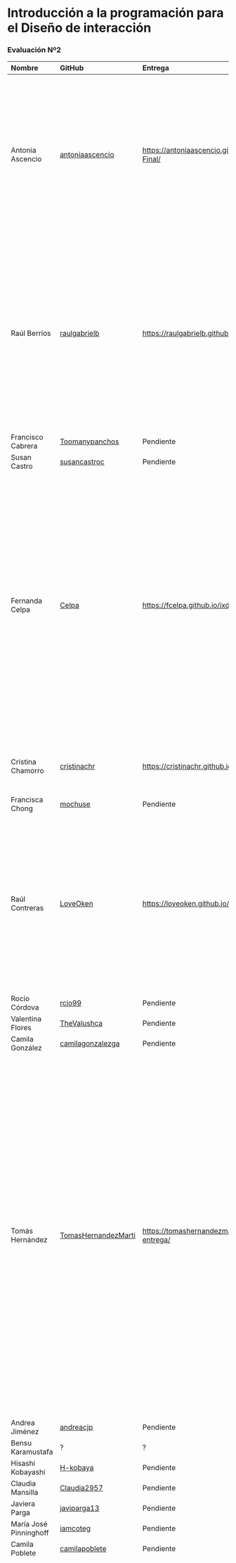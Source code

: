 # Introducción a la programación para el Diseño de interacción

### Evaluación Nº2

| Nombre | GitHub | Entrega | Comentario |
|:-------|:-------|:--------|:-----------|
| Antonia Ascencio | [antoniaascencio](https://github.com/antoniaascencio) | https://antoniaascencio.github.io/Evaluacion-Final/ | Recomiendo no dejar artículos con vínculo a este aviso: "Este articulo aún no se encuentra disponible, ¡Espero seas paciente :)!". En web tienes que cumplir con cada clic, el "pronto nuevo contenido" nunca tiene clic. |
| Raúl Berríos | [raulgabrielb](https://github.com/raulgabrielb) | https://raulgabrielb.github.io/TrabajoFinal/ | Podrían ofrecer una selección más amplia de trabajos, donde evite reacciones como "mapuche ya es plural" o "su helicóptero es un avión de hélice"; es importante revisar varias veces cada descripción de lo que uno ofrece presentar su trabajo. |
| Francisco Cabrera | [Toomanypanchos](https://github.com/Toomanypanchos) | Pendiente | Pendiente |
| Susan Castro | [susancastroc](https://github.com/susancastroc) | Pendiente | Pendiente |
| Fernanda Celpa | [Celpa](https://github.com/FCelpa) | https://fcelpa.github.io/ixd_entrega_final/ | Hay dos "logos", uno en Instagram y otro en Facebook. Pero en ambos se mantienen 3 ideas: Una [handwriting](https://fonts.google.com/?category=Handwriting&preview.text=Bazar%20vintage%20Laurita&preview.text_type=custom), con una "z" muy sans-serif y una L con chasquilla y colita (uso términos tipográficos muy malos, adrede); con esa base, busca una mejor tipografía para el logo en la página web, podría ser una Locorice, Dancing Script, Satisfy, etc. |
| Cristina Chamorro | [cristinachr](https://github.com/cristinachr) | https://cristinachr.github.io/entrega-final/ | En los datos curiosos la página se desarma, revisar cierre de divisiones |
| Francisca Chong | [mochuse](https://github.com/mochuse) | Pendiente | Pendiente |
| Raúl Contreras | [LoveOken](https://github.com/LoveOken) | https://loveoken.github.io/pafstore/ | Buscar mayor protagonismo para la indicación: "Envía un mensaje a nuestra página de Instagram para realizar tu pedido. 💖". Podría ser a través de un "sticky", algo que deje tal instrucción y acción siempre cerca de un click con el pulgar en un celular |
| Rocío Córdova | [rcio99](https://github.com/rcio99) | Pendiente | Pendiente |
| Valentina Flores | [TheValushca](https://github.com/TheValushca) | Pendiente | Pendiente |
| Camila González | [camilagonzalezga](https://github.com/camilagonzalezga) | Pendiente | Pendiente |
| Tomás Hernández | [TomasHernandezMarti](https://github.com/TomasHernandezMarti) | https://tomashernandezmarti.github.io/pre-entrega/ | Hay varios "problemas semánticos". Lo pongo como preguntas: (1) Si es entrega final, por qué llamarle pre-entrega. (2) Si lo más importante es conocer para quién va dirigido y cuáles son las necesidades, porqué "fome". (3) Si queremos mostrar habilidades, para qué saludar desde la dimensión limitada lo tatuador malote, uno que sería incapaz de ofrecer algo tan pertinente y entretenido como los identificadores de marca del guatón de la ropa, Everness lofi radio, Gonzalo Martí, etc.  |
| Andrea Jiménez  | [andreacjp](https://github.com/andreacjp) | Pendiente | Pendiente |
| Bensu Karamustafa | ? | ? | ? |
| Hisashi Kobayashi | [H-kobaya](https://github.com/H-kobaya) | Pendiente | Pendiente |
| Claudia Mansilla | [Claudia2957](https://github.com/Claudia2957) | Pendiente | Pendiente |
| Javiera Parga | [javiparga13](https://github.com/javiparga13) | Pendiente | Pendiente |
| María José Pinninghoff | [iamcoteg](https://github.com/iamcoteg) | Pendiente | Pendiente |
| Camila Poblete | [camilapoblete](https://github.com/camilapoblete) | Pendiente | Pendiente |
| Catalina Rivera  | [Catari02](https://github.com/Catari02) | https://catari02.github.io/trabajo-final/ | En la bajada, te recomiendo un texto que diga: "Bucando cómo integrar Ilustración con Diseño editorial / Diseño UI / Branding". Luego, en las habilidades (sacando Áreas de desempeño), la primera sería la Ilustración, luego Diseño editorial, Diseño UI y finalmente Branding. Creo que tu portafolio es mucho más valioso que las habilidades en software (enrocaría sus posiciones). Para cerrar: Recomiendo nunca-jamás presentar lo que te apasiona (ilustración) como algo a lo que dedicas el tiempo libre. Intégralo a tu tiempo productivo. |
| Vanessa Rodríguez | [vanessa-rodriguez123](https://github.com/vanessa-rodriguez123) | Pendiente | Pendiente |
| Roberto Rojas | [RobertRed-a](https://github.com/RobertRed-a) | Pendiente | Pendiente |
| Daniel Salas | [dsalas1234](https://github.com/dsalas1234) | Pendiente | Pendiente |
| Kai Smith | [lilK4i](https://github.com/lilK4i) | Pendiente | Pendiente |
| Matías Vivanco | [matiasvivancob](https://github.com/matiasvivancob) | Pendiente | Pendiente |

- - - - - - - 

[← CLASE ANTERIOR](https://github.com/profesorfaco/interaccion/tree/main/sesion_11)
